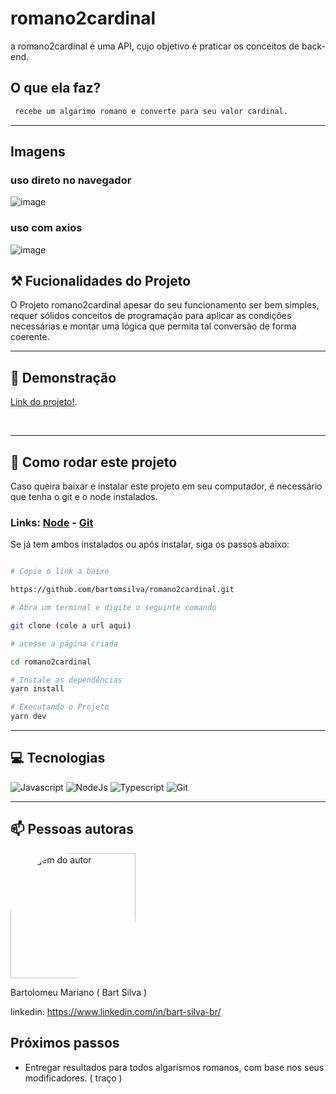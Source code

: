 # romano2cardinal

<p>a romano2cardinal é uma API, cujo objetivo é praticar os conceitos de back-end.</p>

## O que ela faz?
```bash
 recebe um algarimo romano e converte para seu valor cardinal.
```

<hr/>

## Imagens

### uso direto no navegador
![image](https://github.com/bartomsilva/romano2cardinal/assets/106079184/284a575b-6cfd-45bb-afad-f0a5ab0aab55)

### uso com axios 
![image](https://github.com/bartomsilva/romano2cardinal/assets/106079184/61bbfa06-6696-4497-ba53-29a071634173)

<span id='funcionalidades'></span>
## ⚒ Fucionalidades do Projeto

O Projeto romano2cardinal apesar do seu funcionamento ser bem simples, requer sólidos conceitos de programação para aplicar as condições necessárias
e montar uma lógica que permita tal conversão de forma coerente.

<hr/>

<span id="link"></span>  
## 🔗 Demonstração<br/>
[Link do projeto!](https://romano2cardinal.bartomsilva.repl.co/romano2cardinal/MMXXIII).

<br/>
<span id='comorodar'></span>
 
<hr/>

## 📄 Como rodar este projeto

<p>Caso queira baixar e instalar este projeto em seu computador, é necessário que tenha o git e o node instalados.</p>

### Links:  <a href="https://nodejs.org/en">Node</a> - <a href="https://git-scm.com/">Git</a>

<p>Se já tem ambos instalados ou após instalar, siga os passos abaixo:</p>

```bash

# Copie o link a baixo

https://github.com/bartomsilva/romano2cardinal.git

# Abra um terminal e digite o seguinte comando

git clone (cole a url aqui)

# acesse a página criada 

cd romano2cardinal

# Instale as dependências
yarn install

# Executando o Projeto
yarn dev

```

<hr/>

<span id="tecnologias"></span>
## 💻 Tecnologias

![Javascript](https://user-images.githubusercontent.com/106079184/227620446-5307c4f2-0af2-4b7d-8696-a17780a13148.png)
![NodeJs](https://github.com/bartomsilva/decimal2extenso/assets/106079184/48c550da-4612-4b4b-a710-e9d694730963)
![Typescript](https://github.com/bartomsilva/decimal2extenso/assets/106079184/b1cba251-a970-4e88-87d0-fadd2aaeb26c)
![Git](https://user-images.githubusercontent.com/106079184/227621865-d6fd9ff4-2e10-4f7f-9759-f31c6434b565.png)



<hr/>
<span id="author"></span>

## 📫 Pessoas autoras

<img style="width: 200px; border-radius: 50% 0 " src="https://avatars.githubusercontent.com/u/106079184?s=400&u=753f5466a77193fe7077e495475b242787de0435&v=4" alt="imagem do autor">
<p>Bartolomeu Mariano ( Bart Silva )</p>

linkedin: https://www.linkedin.com/in/bart-silva-br/

<span id='next'></span>
## Próximos passos
- Entregar resultados para todos algarísmos romanos, com base nos seus modificadores. ( traço )

